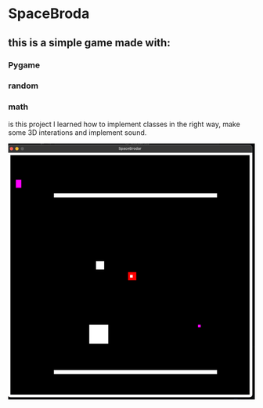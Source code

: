 # SpaceBroda

## this is a simple game made with:

### Pygame

### random

### math

is this project I learned how to implement classes in the right way, make some 3D interations and implement sound.

![1695174036714](image/README/1695174036714.png)
